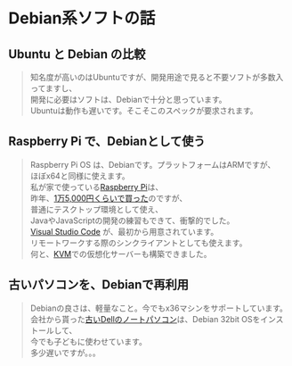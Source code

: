 # Debian系ソフトの話

## Ubuntu と Debian の比較

> 知名度が高いのはUbuntuですが、開発用途で見ると不要ソフトが多数入ってますし、  
> 開発に必要はソフトは、Debianで十分と思っています。  
> Ubuntuは動作も遅いです。そこそこのスペックが要求されます。  

## Raspberry Pi で、Debianとして使う

> Raspberry Pi OS は、Debianです。プラットフォームはARMですが、  
> ほぼx64と同様に使えます。  
> 私が家で使っている[Raspberry Pi](https://ja.wikipedia.org/wiki/Raspberry_Pi)は、  
> 昨年、[1万5,000円くらいで買った](https://www.amazon.co.jp/gp/product/B0982VY8ZK/ref=ppx_od_dt_b_asin_title_s00?ie=UTF8&psc=1)のですが、  
> 普通にテスクトップ環境として使え、  
> JavaやJavaScriptの開発の練習もできて、衝撃的でした。  
> [Visual Studio Code](https://ja.wikipedia.org/wiki/Visual_Studio_Code) が、最初から用意されています。  
> リモートワークする際のシンクライアントとしても使えます。  
> 何と、[KVM](https://ja.wikipedia.org/wiki/Kernel-based_Virtual_Machine)での仮想化サーバーも構築できました。  

## 古いパソコンを、Debianで再利用

> Debianの良さは、軽量なこと。今でもx36マシンをサポートしています。  
> 会社から貰った[古いDellのノートパソコン](https://www.dell.com/support/home/ja-jp/product-support/product/latitude-d510/overview)は、Debian 32bit OSをインストールして、  
> 今でも子どもに使わせています。  
> 多少遅いですが。。。